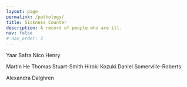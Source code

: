 ```yaml
---
layout: page
permalink: /pathology/
title: Sickness Counter
description: A record of people who are ill.
nav: false
# nav_order: 3
---
```


Yaar Safra
Nico Henry

Martin He
Thomas Stuart-Smith
Hiroki Kozuki
Daniel Somerville-Roberts

Alexandra Dalghren